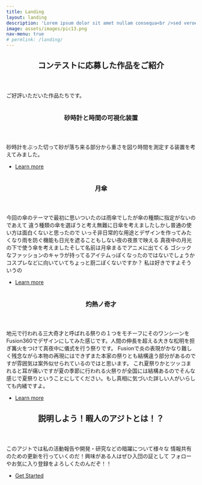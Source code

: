 ```yaml
---
title: Landing
layout: landing
description: 'Lorem ipsum dolor sit amet nullam consequa<br />sed veroeros. tempus adipiscing nulla.'
image: assets/images/pic13.png
nav-menu: true
# permlink: /landing/
---
```


<!-- Main -->
<div id="main">

<!-- One -->
<section id="one">
	<div class="inner">
		<header class="major">
			<h2>コンテストに応募した作品をご紹介</h2>
		</header>
		<p>ご好評いただいた作品たちです。</p>
	</div>
</section>

<!-- Two -->
<section id="two" class="spotlights">
	<section>
		<a href="generic.html" class="image">
			<img src="{% link assets\images\hourglass\hourglass1.png %}" alt="" data-position="center center" />
		</a>
		<div class="content">
			<div class="inner">
				<header class="major">
					<h3>砂時計と時間の可視化装置</h3>
				</header>
				<p>砂時計をぶった切って砂が落ち来る部分から重さを図り時間を測定する装置を考えてみました。</p>
				<ul class="actions">
					<li><a href="generic.html" class="button">Learn more</a></li>
				</ul>
			</div>
		</div>
	</section>
	<section>
		<a href="generic.html" class="image">
			<img src="{% link assets\images\moon_umbrella\umbrella6.png %}" alt="" data-position="top center" />
		</a>
		<div class="content">
			<div class="inner">
				<header class="major">
					<h3>月傘</h3>
				</header>
				<p>今回の傘のテーマで最初に思いついたのは雨傘でしたが傘の種類に指定がないのであえて
					違う種類の傘を選ぼうと考え無難に日傘を考えましたしかし普通の使い方は面白くないと思ったので
					いっそ非日常的な用途とデザインを作ってみたくなり雨を防ぐ機能も日光を遮ることもしない夜の夜景で映える	真夜中の月光の下で使う傘を考えましたそして名前は月傘まるでアニメに出てくる
					ゴシックなファッションのキャラが持ってるアイテムっぽくなったのではないでしょうか
					コスプレなどに向いていてちょっと厨二ぽくないですか？
					私は好きですよそういうの</p>
				<ul class="actions">
					<li><a href="generic.html" class="button">Learn more</a></li>
				</ul>
			</div>
		</div>
	</section>
	<section>
		<a href="generic.html" class="image">
			<img src="{% link assets\images\fire_carnival\fire2.jpg %}" alt="" data-position="25% 25%" />
		</a>
		<div class="content">
			<div class="inner">
				<header class="major">
					<h3>灼熱ノ奇才</h3>
				</header>
				<p>地元で行われる三大奇才と呼ばれる祭りの１つをモチーフにそのワンシーンをFusion360でデザインにしてみた感じです。人間の伸長を超える大きな松明を担ぎ篝火をつけて真夜中に儀式を行う祭りです。
				Fusionで炎の表現がかなり難しく残念ながら本物の再現にはできずまた本家の祭りとも結構違う部分があるのですが雰囲気は案外似せられているのではと思います。
				これ夏祭りかとツッコまれると耳が痛いですが夏の季節に行われる火祭りが全国には結構あるのでそんな感じで夏祭りということにしてください。もし真相に気づいた詳しい人がいらしても内緒ですよ。</p>
				<ul class="actions">
					<li><a href="generic.html" class="button">Learn more</a></li>
				</ul>
			</div>
		</div>
	</section>
</section>

<!-- Three -->
<section id="three">
	<div class="inner">
		<header class="major">
			<h2>説明しよう！暇人のアジトとは！？</h2>
		</header>
		<p>このアジトでは私の活動報告や開発・研究などの暗躍について様々な
			情報共有のための更新を行っていくのだ！興味がある人はぜひ入団の証として
			フォローやお気に入り登録をよろしくたのんだぞ！！</p>
		<ul class="actions">
			<li><a href="generic.html" class="button next">Get Started</a></li>
		</ul>
	</div>
</section>

</div>
